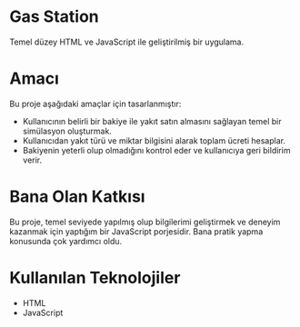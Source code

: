 
# Gas Station
Temel düzey HTML ve JavaScript ile geliştirilmiş bir uygulama.

# Amacı
Bu proje aşağıdaki amaçlar için tasarlanmıştır:
- Kullanıcının belirli bir bakiye ile yakıt satın almasını sağlayan temel bir simülasyon oluşturmak.
- Kullanıcıdan yakıt türü ve miktar bilgisini alarak toplam ücreti hesaplar.
- Bakiyenin yeterli olup olmadığını kontrol eder ve kullanıcıya geri bildirim verir.

# Bana Olan Katkısı
Bu proje, temel seviyede yapılmış olup bilgilerimi geliştirmek ve deneyim kazanmak için yaptığım bir JavaScript porjesidir. Bana pratik yapma konusunda çok yardımcı oldu.

# Kullanılan Teknolojiler
- HTML
- JavaScript
